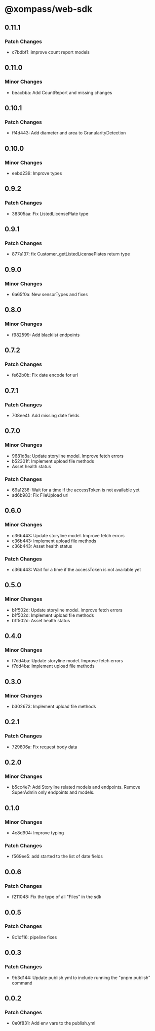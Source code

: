 # @xompass/web-sdk

## 0.11.1

### Patch Changes

- c7bdbf1: improve count report models

## 0.11.0

### Minor Changes

- beacbba: Add CountReport and missing changes

## 0.10.1

### Patch Changes

- ff4d443: Add diameter and area to GranularityDetection

## 0.10.0

### Minor Changes

- eebd239: Improve types

## 0.9.2

### Patch Changes

- 38305aa: Fix ListedLicensePlate type

## 0.9.1

### Patch Changes

- 877a137: fix Customer_getListedLicensePlates return type

## 0.9.0

### Minor Changes

- 6a65f0a: New sensorTypes and fixes

## 0.8.0

### Minor Changes

- f982599: Add blacklist endpoints

## 0.7.2

### Patch Changes

- fe62b0b: Fix date encode for url

## 0.7.1

### Patch Changes

- 708ee4f: Add missing date fields

## 0.7.0

### Minor Changes

- 9681d8a: Update storyline model. Improve fetch errors
- b52301f: Implement upload file methods
- Asset health status

### Patch Changes

- 69a1236: Wait for a time if the accessToken is not available yet
- ad6b983: Fix FileUpload url

## 0.6.0

### Minor Changes

- c36b443: Update storyline model. Improve fetch errors
- c36b443: Implement upload file methods
- c36b443: Asset health status

### Patch Changes

- c36b443: Wait for a time if the accessToken is not available yet

## 0.5.0

### Minor Changes

- b1f502d: Update storyline model. Improve fetch errors
- b1f502d: Implement upload file methods
- b1f502d: Asset health status

## 0.4.0

### Minor Changes

- f7dd4ba: Update storyline model. Improve fetch errors
- f7dd4ba: Implement upload file methods

## 0.3.0

### Minor Changes

- b302673: Implement upload file methods

## 0.2.1

### Patch Changes

- 729806a: Fix request body data

## 0.2.0

### Minor Changes

- b5cc4e7: Add Storyline related models and endpoints. Remove SuperAdmin only endpoints and models.

## 0.1.0

### Minor Changes

- 4c8d904: Improve typing

### Patch Changes

- f569ee5: add started to the list of date fields

## 0.0.6

### Patch Changes

- f211048: Fix the type of all "Files" in the sdk

## 0.0.5

### Patch Changes

- 8c1df16: pipeline fixes

## 0.0.3

### Patch Changes

- 9b3d144: Update publish.yml to include running the "pnpm publish" command

## 0.0.2

### Patch Changes

- 0e0f831: Add env vars to the publish.yml
